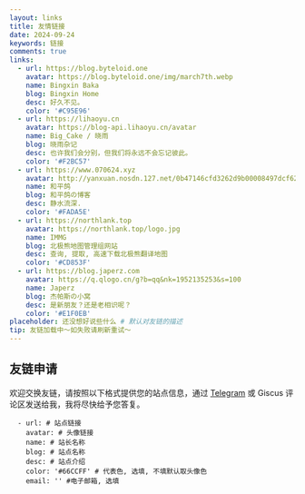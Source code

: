 ```yaml
---
layout: links
title: 友情链接
date: 2024-09-24
keywords: 链接
comments: true
links:
  - url: https://blog.byteloid.one
    avatar: https://blog.byteloid.one/img/march7th.webp
    name: Bingxin Baka
    blog: Bingxin Home
    desc: 好久不见。 
    color: '#C95E96'
  - url: https://lihaoyu.cn
    avatar: https://blog-api.lihaoyu.cn/avatar
    name: Big_Cake / 晓雨
    blog: 晓雨杂记
    desc: 也许我们会分别，但我们将永远不会忘记彼此。
    color: '#F2BC57'
  - url: https://www.070624.xyz
    avatar: http://yanxuan.nosdn.127.net/0b47146cfd3262d9b00008497dcf6230.jpg
    name: 和平鸽
    blog: 和平鸽の博客
    desc: 静水流深.
    color: '#FADA5E'
  - url: https://northlank.top
    avatar: https://northlank.top/logo.jpg
    name: IMMG
    blog: 北极熊地图管理组网站
    desc: 查询, 提取, 高速下载北极熊翻译地图
    color: '#CD853F'
  - url: https://blog.japerz.com
    avatar: https://q.qlogo.cn/g?b=qq&nk=1952135253&s=100
    name: Japerz
    blog: 杰帕斯の小窝
    desc: 是新朋友？还是老相识呢？
    color: '#E1F0EB'
placeholder: 还没想好说些什么 # 默认对友链的描述
tip: 友链加载中～如失败请刷新重试～
---
```


## 友链申请

欢迎交换友链，请按照以下格式提供您的站点信息，通过 [Telegram](https://t.me/siyuan1kyr) 或 Giscus 评论区发送给我，我将尽快给予您答复。

```
  - url: # 站点链接
    avatar: # 头像链接
    name: # 站长名称
    blog: # 站点名称
    desc: # 站点介绍
    color: '#66CCFF' # 代表色, 选填, 不填默认取头像色
    email: '' #电子邮箱, 选填
```
